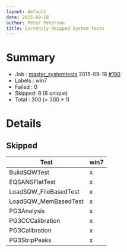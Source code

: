 ```yaml
---
layout: default
date: 2015-09-18
author: Peter Peterson
title: Currently Skipped System Tests
---
```

Summary
=======

* Job    : [master_systemtests](http://builds.mantidproject.org/job/master_systemtests/) 2015-09-18 [#190](http://builds.mantidproject.org/job/master_systemtests/190/)
* Labels : win7
* Failed : 0
* Skipped: 8 (8 unique)
* Total  : 300 (= 300 * 1)

Details
=======

Skipped
-------

| Test                   | win7 |
|------------------------|------|
| BuildSQWTest           |   x  |
| EQSANSFlatTest         |   x  |
| LoadSQW_FileBasedTest  |   x  |
| LoadSQW_MemBasedTest   |   x  |
| PG3Analysis            |   x  |
| PG3CCCalibration       |   x  |
| PG3Calibration         |   x  |
| PG3StripPeaks          |   x  |
